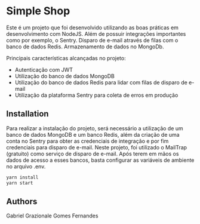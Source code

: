 # Simple Shop

Este é um projeto que foi desenvolvido utilizando as boas práticas em desenvolvimento com NodeJS. Além de possuir integrações importantes como por exemplo, o Sentry. Disparo de e-mail através de filas com o banco de dados Redis. Armazenamento de dados no MongoDb.

Principais características alcançadas no projeto:
- Autenticação com JWT
- Utilização do banco de dados MongoDB
- Utilização do banco de dados Redis para lidar com filas de disparo de e-mail
- Utilização da plataforma Sentry para coleta de erros em produção

## Installation

Para realizar a  instalação do projeto, será necessário a utilização de um banco de dados MongoDB e um banco Redis, além da criação de uma conta no Sentry para obter as credenciais de integração e por fim credenciais para disparo de e-mail. Neste projeto, foi utilizado o MailTrap (gratuito) como serviço de disparo de e-mail. Após terem em mãos os dados de acesso a esses bancos, basta configurar as variáveis de ambiente no arquivo .env. 

```bash
yarn install
yarn start
```

## Authors
Gabriel Grazionale Gomes Fernandes
